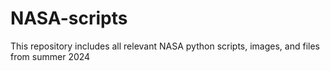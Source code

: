 # NASA-scripts
This repository includes all relevant NASA python scripts, images, and files from summer 2024
